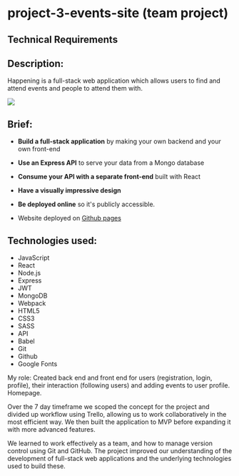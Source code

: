 # project-3-events-site (team project)

## Technical Requirements

## Description:
Happening is a full-stack web application which allows users to find and attend events and people to attend them with.

![](https://i.imgur.com/nv0rgDw.png)

## Brief:
* **Build a full-stack application** by making your own backend and your own front-end
* **Use an Express API** to serve your data from a Mongo database
* **Consume your API with a separate front-end** built with React
* **Have a visually impressive design** 
* **Be deployed online** so it's publicly accessible.

* Website deployed on [Github pages](https://ducankir.github.io/pacman/)

## Technologies used:
* JavaScript 
* React 
* Node.js 
* Express 
* JWT 
* MongoDB 
* Webpack 
* HTML5 
* CSS3 
* SASS 
* API 
* Babel 
* Git 
* Github 
* Google Fonts

My role: Created back end and front end for users (registration, login, profile), their interaction (following users) and adding events to user profile. Homepage.

Over the 7 day timeframe we scoped the concept for the project and divided up workflow using Trello, allowing us to work collaboratively in the most efficient way. We then built the application to MVP before expanding it with more advanced features.

We learned to work effectively as a team, and how to manage version control using Git and GitHub. The project improved our understanding of the development of full-stack web applications and the underlying technologies used to build these.


